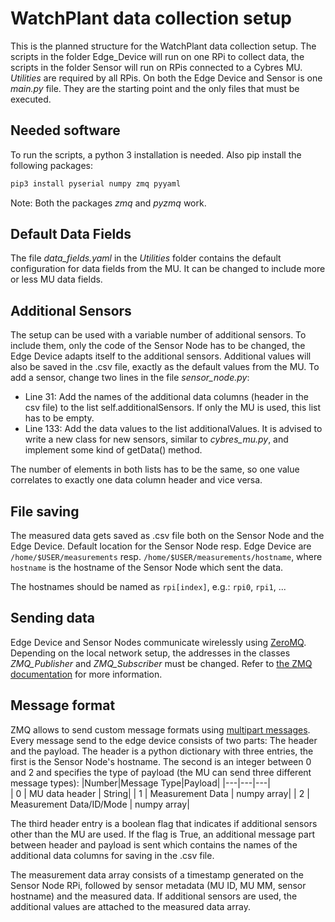 # WatchPlant data collection setup

This is the planned structure for the WatchPlant data collection setup. The scripts in the folder Edge_Device will run on one RPi to collect data, the scripts in the folder Sensor will run on RPis connected to a Cybres MU. *Utilities* are required by all RPis. On both the Edge Device and Sensor is one *main.py* file. They are the starting point and the only files that must be executed.

## Needed software
To run the scripts, a python 3 installation is needed. Also pip install the following packages: 
```bash
pip3 install pyserial numpy zmq pyyaml
```
Note: Both the packages *zmq* and *pyzmq* work.

## Default Data Fields
The file *data_fields.yaml* in the *Utilities* folder contains the default configuration for data fields from the MU. It can be changed to include more or less MU data fields.

## Additional Sensors
The setup can be used with a variable number of additional sensors. To include them, only the code of the Sensor Node has to be changed, the Edge Device adapts itself to the additional sensors. Additional values will also be saved in the .csv file, exactly as the default values from the MU. To add a sensor, change two lines in the file *sensor_node.py*:

- Line 31: Add the names of the additional data columns (header in the csv file) to the list self.additionalSensors. If only the MU is used, this list has to be empty.
- Line 133: Add the data values to the list additionalValues. It is advised to write a new class for new sensors, similar to *cybres_mu.py*, and implement some kind of getData() method.

The number of elements in both lists has to be the same, so one value correlates to exactly one data column header and vice versa.

## File saving
The measured data gets saved as .csv file both on the Sensor Node and the Edge Device. Default location for the Sensor Node resp. Edge Device are ``/home/$USER/measurements`` resp. ``/home/$USER/measurements/hostname``, where ``hostname`` is the hostname of the Sensor Node which sent the data.

The hostnames should be named as ``rpi[index]``, e.g.: ``rpi0``, ``rpi1``, ...

## Sending data
Edge Device and Sensor Nodes communicate wirelessly using [ZeroMQ](https://zeromq.org/). Depending on the local network setup, the addresses in the classes *ZMQ_Publisher* and *ZMQ_Subscriber* must be changed. Refer to [the ZMQ documentation](http://api.zeromq.org/3-2:zmq-tcp) for more information.

## Message format
ZMQ allows to send custom message formats using [multipart messages](http://api.zeromq.org/3-2:zmq-send). Every message send to the edge device consists of two parts: The header and the payload. The header is a python dictionary with three entries, the first is the Sensor Node's hostname. The second is an integer between 0 and 2 and specifies the type of payload (the MU can send three different message types):
|Number|Message Type|Payload|
|---|---|---|  
| 0 | MU data header | String|
| 1 | Measurement Data | numpy array|
| 2 | Measurement Data/ID/Mode | numpy array|

The third header entry is a boolean flag that indicates if additional sensors other than the MU are used. If the flag is True, an additional message part between header and payload is sent which contains the names of the additional data columns for saving in the .csv file.

The measurement data array consists of a timestamp generated on the Sensor Node RPi, followed by sensor metadata (MU ID, MU MM, sensor hostname) and the measured data. If additional sensors are used, the additional values are attached to the measured data array.


